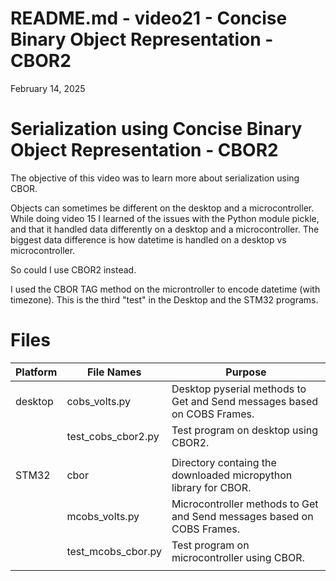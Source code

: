 # README.md  - video21 - Concise Binary Object Representation - CBOR2

February 14, 2025

# Serialization using Concise Binary Object Representation - CBOR2

The objective of this video was to learn more about serialization using CBOR.

Objects can sometimes be different on the desktop and a microcontroller. While doing
video 15 I learned of the issues with the Python module pickle, and that it handled data
differently on a desktop and a microcontroller. The biggest data difference is how datetime is handled on a desktop vs microcontroller.  

 So could I use CBOR2 instead. 

 I used the CBOR TAG method on the microntroller to encode datetime (with timezone).  This is
 the third "test" in the Desktop and the STM32 programs.

# Files

 | Platform | File Names        | Purpose                                                |
 | ---------| ------------------| ----------------------------------------------------------------------- |
 | desktop | cobs_volts.py      | Desktop pyserial methods to Get and Send messages based on COBS Frames. |
 |         | test_cobs_cbor2.py | Test program on desktop using CBOR2. |
 |         |                    |                                                                         |
 | STM32   | cbor               | Directory containg the downloaded micropython library for CBOR. |
 |         | mcobs_volts.py     | Microcontroller methods to Get and Send messages based on COBS Frames. |
 |         | test_mcobs_cbor.py | Test program on microcontroller using CBOR. |
 |         |                    |                                              |
